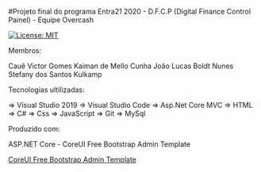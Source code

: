 #Projeto final do programa Entra21 2020 - D.F.C.P (Digital Finance Control Painel) - Equipe Overcash

[![License: MIT](https://img.shields.io/badge/License-MIT-yellow.svg)](https://opensource.org/licenses/MIT)

Membros:

Cauê Victor Gomes
Kaiman de Mello Cunha
João Lucas Boldt Nunes
Stefany dos Santos Kulkamp

Tecnologias ultilizadas:

=> Visual Studio 2019
=> Visual Studio Code
=> Asp.Net Core MVC
=> HTML
=> C#
=> Css
=> JavaScript
=> Git
=> MySql



Produzido com:

ASP.NET Core - CoreUI Free Bootstrap Admin Template 

[CoreUI Free Bootstrap Admin Template](https://github.com/coreui/coreui-free-bootstrap-admin-template)
